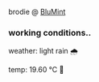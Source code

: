 brodie @ [BluMint](https://www.linkedin.com/company/blumint-io/)

<!--weather_start-->
### working conditions..

weather: light rain 🌧️

temp: 19.60 °C 👕

<!--weather_end-->
